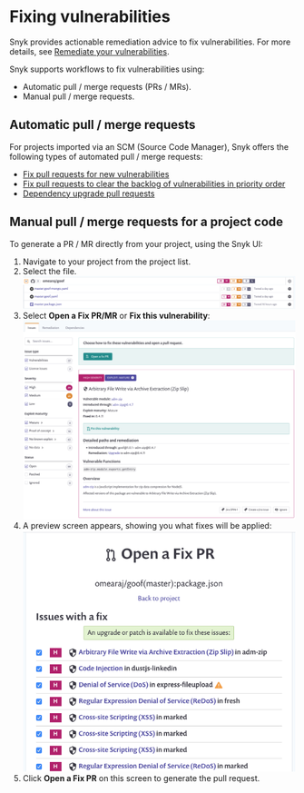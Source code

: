# Fixing vulnerabilities

Snyk provides actionable remediation advice to fix vulnerabilities. For more details, see [Remediate your vulnerabilities](https://docs.snyk.io/fixing-and-prioritizing-issues/issue-management/remediate-your-vulnerabilities).

Snyk supports workflows to fix vulnerabilities using:

* Automatic pull / merge requests \(PRs / MRs\).
* Manual pull / merge requests.

## **Automatic pull / merge requests**

For projects imported via an SCM \(Source Code Manager\), Snyk offers the following types of automated pull / merge requests:

* [Fix pull requests for new vulnerabilities](https://support.snyk.io/hc/en-us/articles/360017186498-Fix-PRs-for-new-vulnerabilities)
* [Fix pull requests to clear the backlog of vulnerabilities in priority order](https://support.snyk.io/hc/en-us/articles/360017186958-Fix-PRs-to-clear-the-backlog-of-vulnerabilities-in-priority-order)
* [Dependency upgrade pull requests](https://support.snyk.io/hc/en-us/articles/360006581898-Upgrading-dependencies-with-automatic-PRs)

## Manual pull / merge requests for a project code

To generate a PR / MR directly from your project, using the Snyk UI:

1. Navigate to your project from the project list.
2. Select the file.  ![image22.png](../../.gitbook/assets/image22.png)
3. Select **Open a Fix PR/MR** or **Fix this vulnerability**: ![image21.png](../../.gitbook/assets/image21.png)
4. A preview screen appears, showing you what fixes will be applied: ![image18.png](../../.gitbook/assets/image18.png)
5. Click **Open a Fix PR** on this screen to generate the pull request.

